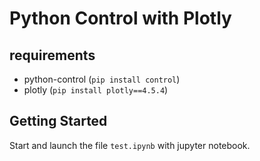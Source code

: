 # Python Control with Plotly

## requirements

* python-control (`pip install control`)
* plotly (`pip install plotly==4.5.4`)

## Getting Started

Start and launch the file `test.ipynb` with jupyter notebook.
